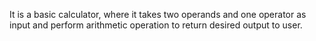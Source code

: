 
It is a basic calculator, where it takes two operands  and one operator as input and perform arithmetic operation to return desired output to user.
